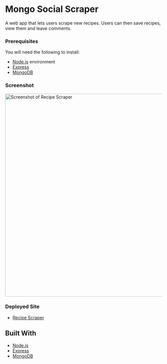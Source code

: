 # Mongo Social Scraper
A web app that lets users scrape new recipes. Users can then save recipes, view them and leave comments.

### Prerequisites
You will need the following to install:
* [Node.js](https://nodejs.org/en/) environment
* [Express](https://www.npmjs.com/package/express)
* [MongoDB](https://www.npmjs.com/package/mongodb)

### Screenshot
<img src="https://allisonmchamplin.github.io/assets/images/recipes.jpg" width="650" title="Screenshot of Recipe Scraper">

### Deployed Site
* [Recipe Scraper](https://powerful-anchorage-54737.herokuapp.com/) 

## Built With

* [Node.js](https://nodejs.org/en/)
* [Express](https://www.npmjs.com/package/express)
* [MongoDB](https://www.npmjs.com/package/mongodb)




